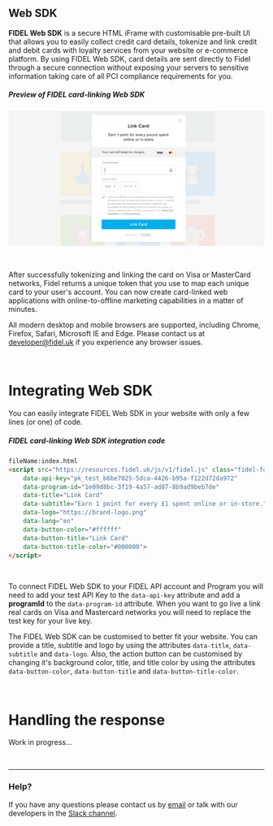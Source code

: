 ## Web SDK
**FIDEL Web SDK** is a secure HTML iFrame with customisable pre-built UI that allows you to easily collect credit card details, tokenize and link credit and debit cards with loyalty services from your website or e-commerce platform. By using FIDEL Web SDK, card details are sent directly to Fidel through a secure connection without exposing your servers to sensitive information taking care of all PCI compliance requirements for you.

<h5>Preview of FIDEL card-linking Web SDK</h5>

![Web form](../assets/images/web-form.png "Web form")

<br/>

After successfully tokenizing and linking the card on Visa or MasterCard networks, Fidel returns a unique token that you use to map each unique card to your user's account. You can now create card-linked web applications with online-to-offline marketing capabilities in a matter of minutes.

All modern desktop and mobile browsers are supported, including Chrome, Firefox, Safari, Microsoft IE and Edge. Please contact us at [developer@fidel.uk](mailto:developer@fidel.uk) if you experience any browser issues.

<br/>

# Integrating Web SDK
You can easily integrate FIDEL Web SDK in your website with only a few lines (or one) of code.

<h5>FIDEL card-linking Web SDK integration code</h5>

```html
fileName:index.html
<script src="https://resources.fidel.uk/js/v1/fidel.js" class="fidel-form"
    data-api-key="pk_test_b6be7025-5dca-4426-b95a-f122d72da972"
    data-program-id="1e09d8bc-3f19-4a57-ad87-8b9ad9beb7de"
    data-title="Link Card"
    data-subtitle="Earn 1 point for every £1 spent online or in-store."
    data-logo="https://brand-logo.png"
    data-lang="en"
    data-button-color="#ffffff"
    data-button-title="Link Card"
    data-button-title-color="#000000">
</script>
```
<br/>



To connect FIDEL Web SDK to your FIDEL API account and Program you will need to add your test API Key to the `data-api-key` attribute and add a **programId** to the `data-program-id` attribute. When you want to go live a link real cards on Visa and Mastercard networks you will need to replace the test key for your live key.

The FIDEL Web SDK can be customised to better fit your website. You can provide a title, subtitle and logo by using the attributes `data-title`, `data-subtitle` and `data-logo`. Also, the action button can be customised by changing it's background color, title, and title color by using the attributes `data-button-color`, `data-button-title` and `data-button-title-color`.

<br/>

# Handling the response
Work in progress...


<br/>

___

### Help?
If you have any questions please contact us by [email](mailto:developer@fidel.uk) or talk with our developers in the [Slack channel](fidel.uk).

<br/>
